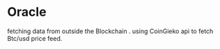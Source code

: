 # Oracle
fetching data from outside the Blockchain . using CoinGieko api to fetch Btc/usd price feed.
